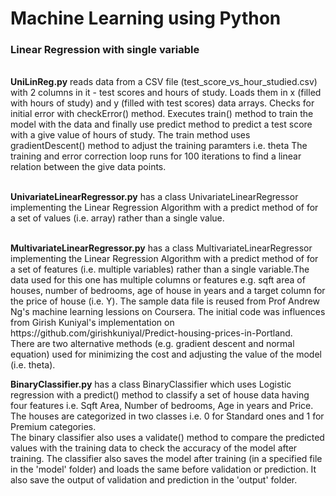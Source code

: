 # Machine Learning using Python

<h3> Linear Regression with single variable </h3>
<br>
<b>UniLinReg.py</b> reads data from a CSV file (test_score_vs_hour_studied.csv) with 2 columns in it - test scores and hours of study.
Loads them in x (filled with hours of study) and y (filled with test scores) data arrays.
Checks for initial error with checkError() method.
Executes train() method to train the model with the data and finally use predict method to predict a test score with 
a give value of hours of study.
The train method uses gradientDescent() method to adjust the training paramters i.e. theta
The training and error correction loop runs for 100 iterations to find a linear relation between the give data points.
<p><br>
<b>UnivariateLinearRegressor.py</b> has a class UnivariateLinearRegressor implementing the Linear Regression Algorithm with a predict method of for a set of values (i.e. array) rather than a single value.
<p><br>
<b>MultivariateLinearRegressor.py</b> has a class MultivariateLinearRegressor implementing the Linear Regression Algorithm with a predict method of for a set of features (i.e. multiple variables) rather than a single variable.The data used for this one has multiple columns or features e.g. sqft area of houses, number of bedrooms, age of house in years and a target column for the price of house (i.e. Y). The sample data file is reused from Prof Andrew Ng's machine learning lessions on Coursera. The initial code was influences from Girish Kuniyal's implementation on https://github.com/girishkuniyal/Predict-housing-prices-in-Portland.<br>
  There are two alternative methods (e.g. gradient descent and normal equation) used for minimizing the cost and adjusting the value of the model (i.e. theta).<br><p>
  
<b>BinaryClassifier.py</b> has a class BinaryClassifier which uses Logistic regression with a predict() method to classify a set of house data having four features i.e. Sqft Area, Number of bedrooms, Age in years and Price. The houses are categorized in two classes i.e. 0 for Standard ones and 1 for Premium categories.<br> The binary classifier also uses a validate() method to compare the predicted values with the training data to check the accuracy of the model after training. The classifier also saves the model after training (in a specified file in the 'model' folder) and loads the same before validation or prediction. It also save the output of validation and prediction in the 'output' folder.
